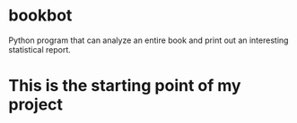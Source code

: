 # bookbot

Python program that can analyze an entire book and print out an interesting statistical report.

# This is the starting point of my project


